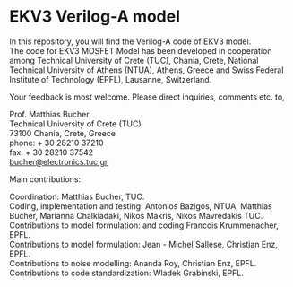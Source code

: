 # EKV3 Verilog-A model
In this repository, you will find the Verilog-A code of EKV3 model. \
The code for EKV3 MOSFET Model has been developed in cooperation
among Technical University of Crete (TUC), Chania, Crete, National Technical
University of Athens (NTUA), Athens, Greece and Swiss Federal Institute of
Technology (EPFL), Lausanne, Switzerland.

Your feedback is most welcome. Please direct inquiries, comments etc. to,

Prof. Matthias Bucher \
Technical University of Crete (TUC) \
73100 Chania, Crete, Greece \
phone: + 30 28210 37210 \
fax: + 30 28210 37542 \
bucher@electronics.tuc.gr

Main contributions:

Coordination: Matthias Bucher, TUC. \
Coding, implementation and testing: Antonios Bazigos, NTUA, Matthias Bucher, Marianna Chalkiadaki, Nikos Makris, Nikos Mavredakis TUC. \
Contributions to model formulation: and coding Francois Krummenacher, EPFL. \
Contributions to model formulation: Jean - Michel Sallese, Christian Enz, EPFL. \
Contributions to noise modelling: Ananda Roy, Christian Enz, EPFL. \
Contributions to code standardization:  Wladek Grabinski, EPFL. 
